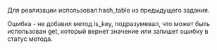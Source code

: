 Для реализации использовал hash_table из предыдущего задания.  

Ошибка - не добавил метод is_key, подразумевал, что может быть использован get, который вернет значение или запишет ошибку в статус метода.  
